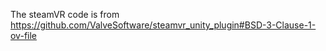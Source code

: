 The steamVR code is from https://github.com/ValveSoftware/steamvr_unity_plugin#BSD-3-Clause-1-ov-file
